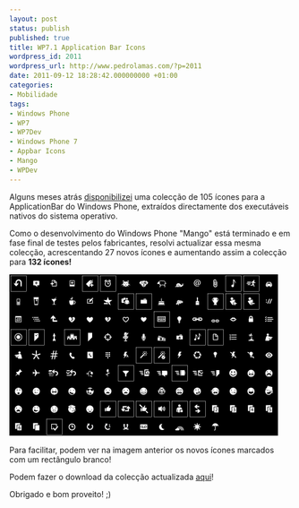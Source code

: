 ```yaml
---
layout: post
status: publish
published: true
title: WP7.1 Application Bar Icons
wordpress_id: 2011
wordpress_url: http://www.pedrolamas.com/?p=2011
date: 2011-09-12 18:28:42.000000000 +01:00
categories:
- Mobilidade
tags:
- Windows Phone
- WP7
- WP7Dev
- Windows Phone 7
- Appbar Icons
- Mango
- WPDev
---
```

Alguns meses atrás [disponibilizei](/2011/03/12/wp7-application-bar-icons/) uma colecção de 105 ícones para a ApplicationBar do Windows Phone, extraídos directamente dos executáveis nativos do sistema operativo.

Como o desenvolvimento do Windows Phone "Mango" está terminado e em fase final de testes pelos fabricantes, resolvi actualizar essa mesma colecção, acrescentando 27 novos ícones e aumentando assim a colecção para **132 ícones!**

[![](/wp-content/uploads/2011/09/Windows-Phone-7-Application-Bar-Icons-Thumb.png "Windows Phone 7.1 Application Bar Icons")](/wp-content/uploads/2011/09/Windows-Phone-7-Application-Bar-Icons.png)

Para facilitar, podem ver na imagem anterior os novos ícones marcados com um rectângulo branco!

Podem fazer o download da colecção actualizada [aqui](http://www.pedrolamas.com/windows-phone/windows-phone-application-bar-icons/)!

Obrigado e bom proveito! ;)
